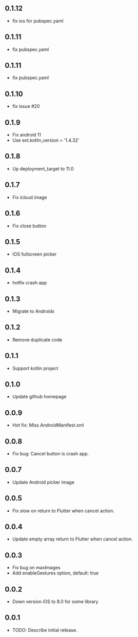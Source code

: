 ## 0.1.12
* fix ios for pubspec.yaml

## 0.1.11
* fix pubspec.yaml

## 0.1.11
* fix pubspec.yaml

## 0.1.10
* fix issue #20

## 0.1.9

* Fix android 11
* Use ext.kotlin_version = '1.4.32'

## 0.1.8

* Up deployment_target to 11.0

## 0.1.7

* Fix icloud image

## 0.1.6

* Fix close button

## 0.1.5

* IOS fullscreen picker

## 0.1.4

* hotfix crash app

## 0.1.3

* Migrate to Androidx

## 0.1.2

* Remove duplicate code

## 0.1.1

* Support kotlin project

## 0.1.0

* Update github homepage

## 0.0.9

* Hot fix: Miss AndroidManifest.xml

## 0.0.8

* Fix bug: Cancel button is crash app.

## 0.0.7

* Update Android picker image

## 0.0.5

* Fix slow on return to Flutter when cancel action.

## 0.0.4

* Update empty array return to Flutter when cancel action.

## 0.0.3

* Fix bug on maxImages
* Add enableGestures option, default: true

## 0.0.2

* Down version iOS to 8.0 for some library

## 0.0.1

* TODO: Describe initial release.